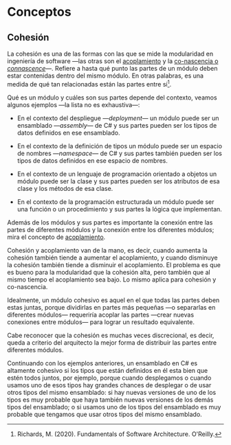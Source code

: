 # Conceptos

## Cohesión

La cohesión es una de las formas con las que se mide la modularidad en
ingeniería de software —las otras son el [acoplamiento](./4_Acoplamiento.md) y
la [co-nascencia o *connascence*](./4_Connascence.md)—. Refiere a hasta qué
punto las partes de un módulo deben estar contenidas dentro del mismo módulo. En
otras palabras, es una medida de qué tan relacionadas están las partes entre
sí[^1].

Qué es un módulo y cuáles son sus partes depende del contexto, veamos algunos
ejemplos —la lista no es exhaustiva—:

* En el contexto del despliegue —*deployment*— un módulo puede ser un ensamblado
  —*assembly*— de C# y sus partes pueden ser los tipos de datos definidos en ese
  ensamblado.

* En el contexto de la definición de tipos un módulo puede ser un espacio de
  nombres —*namespace*— de C# y sus partes también pueden ser los tipos de datos
  definidos en ese espacio de nombres.

* En el contexto de un lenguaje de programación orientado a objetos un módulo
  puede ser la clase y sus partes pueden ser los atributos de esa clase y los
  métodos de esa clase.

* En el contexto de la programación estructurada un módulo puede ser una función
  o un procedimiento y sus partes la lógica que implementan.

Además de los módulos y sus partes es importante la conexión entre las partes de
diferentes módulos y la conexión entre los diferentes módulos; mira el concepto
de [acoplamiento](./4_Acoplamiento.md).

Cohesión y acoplamiento van de la mano, es decir, cuando aumenta la cohesión
también tiende a aumentar el acoplamiento, y cuando disminuye la cohesión
también tiende a disminuir el acoplamiento. El problema es que es bueno para la
modularidad que la cohesión alta, pero también que al mismo tiempo el
acoplamiento sea bajo. Lo mismo aplica para cohesión y co-nascencia.

Idealmente, un módulo cohesivo es aquel en el que todas las partes deben estas
juntas, porque dividirlas en partes más pequeñas —o separarlas en diferentes
módulos— requeriría acoplar las partes —crear nuevas conexiones entre módulos—
para lograr un resultado equivalente.

Cabe reconocer que la cohesión es muchas veces discrecional, es decir, queda a
criterio del arquitecto la mejor forma de distribuir las partes entre diferentes
módulos.

Continuando con los ejemplos anteriores, un ensamblado en C# es altamente
cohesivo si los tipos que están definidos en él esta bien que estén todos
juntos, por ejemplo, porque cuando desplegamos o cuando usamos uno de esos tipos
hay grandes chances de desplegar o de usar otros tipos del mismo ensamblado: si
hay nuevas versiones de uno de los tipos es muy probable que haya también nuevas
versiones de los demás tipos del ensamblado; o si usamos uno de los tipos del
ensamblado es muy probable que tengamos que usar otros tipos del mismo
ensamblado.

[^1]: Richards, M. (2020). Fundamentals of Software Architecture. O'Reilly.
